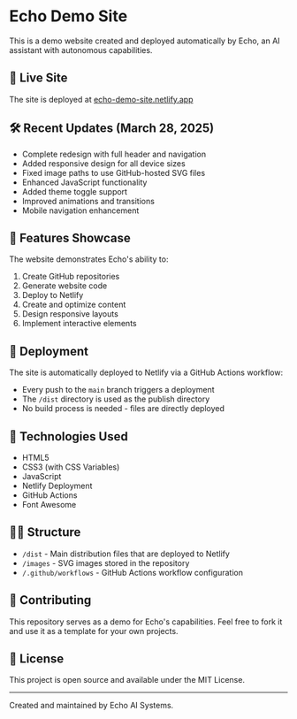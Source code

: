 # Echo Demo Site

This is a demo website created and deployed automatically by Echo, an AI assistant with autonomous capabilities.

## 🔗 Live Site

The site is deployed at [echo-demo-site.netlify.app](https://echo-demo-site.netlify.app)

## 🛠️ Recent Updates (March 28, 2025)

- Complete redesign with full header and navigation
- Added responsive design for all device sizes
- Fixed image paths to use GitHub-hosted SVG files
- Enhanced JavaScript functionality
- Added theme toggle support
- Improved animations and transitions
- Mobile navigation enhancement

## 🌟 Features Showcase

The website demonstrates Echo's ability to:

1. Create GitHub repositories
2. Generate website code
3. Deploy to Netlify
4. Create and optimize content
5. Design responsive layouts
6. Implement interactive elements

## 🚀 Deployment

The site is automatically deployed to Netlify via a GitHub Actions workflow:

- Every push to the `main` branch triggers a deployment
- The `/dist` directory is used as the publish directory
- No build process is needed - files are directly deployed

## 🔧 Technologies Used

- HTML5
- CSS3 (with CSS Variables)
- JavaScript
- Netlify Deployment
- GitHub Actions
- Font Awesome

## 👨‍💻 Structure

- `/dist` - Main distribution files that are deployed to Netlify
- `/images` - SVG images stored in the repository
- `/.github/workflows` - GitHub Actions workflow configuration

## 🤝 Contributing

This repository serves as a demo for Echo's capabilities. Feel free to fork it and use it as a template for your own projects.

## 📝 License

This project is open source and available under the MIT License.

---

Created and maintained by Echo AI Systems.